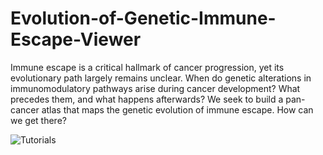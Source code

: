 # Evolution-of-Genetic-Immune-Escape-Viewer
Immune escape is a critical hallmark of cancer progression, yet its evolutionary path largely remains unclear. When do genetic alterations in immunomodulatory pathways arise during cancer development? What precedes them, and what happens afterwards? We seek to build a pan-cancer atlas that maps the genetic evolution of immune escape. How can we get there?

![Tutorials](APP/www/Tutorials.png)
